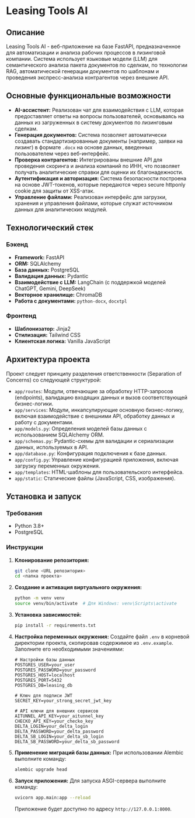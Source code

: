 # Leasing Tools AI

## Описание

Leasing Tools AI - веб-приложение на базе FastAPI, предназначенное для автоматизации и анализа рабочих процессов в лизинговой компании. Система использует языковые модели (LLM) для семантического анализа пакета документов по сделкам, по технологии RAG, автоматической генерации документов по шаблонам и проведения экспресс-анализа контрагентов через внешние API.

## Основные функциональные возможности

* **AI-ассистент:** Реализован чат для взаимодействия с LLM, которая предоставляет ответы на вопросы пользователей, основываясь на данных из загруженных в систему документов по лизинговым сделкам.
* **Генерация документов:** Система позволяет автоматически создавать стандартизированные документы (например, заявки на лизинг) в формате `.docx` на основе данных, введенных пользователем через веб-интерфейс.
* **Проверка контрагентов:** Интегрированы внешние API для проведения скоринга и анализа компаний по ИНН, что позволяет получать аналитические справки для оценки их благонадежности.
* **Аутентификация и авторизация:** Система безопасности построена на основе JWT-токенов, которые передаются через secure httponly cookie для защиты от XSS-атак.
* **Управление файлами:** Реализован интерфейс для загрузки, хранения и управления файлами, которые служат источником данных для аналитических модулей.

## Технологический стек

### Бэкенд

* **Framework:** FastAPI
* **ORM:** SQLAlchemy
* **База данных:** PostgreSQL
* **Валидация данных:** Pydantic
* **Взаимодействие с LLM:** LangChain (с поддержкой моделей ChatGPT, Gemini, DeepSeek)
* **Векторное хранилище:** ChromaDB
* **Работа с документами:** `python-docx`, `docxtpl`

### Фронтенд

* **Шаблонизатор:** Jinja2
* **Стилизация:** Tailwind CSS
* **Клиентская логика:** Vanilla JavaScript

## Архитектура проекта

Проект следует принципу разделения ответственности (Separation of Concerns) со следующей структурой:

* `app/routes`: Модули, отвечающие за обработку HTTP-запросов (endpoints), валидацию входящих данных и вызов соответствующей бизнес-логики.
* `app/services`: Модули, инкапсулирующие основную бизнес-логику, включая взаимодействие с внешними API, обработку данных и работу с документами.
* `app/models.py`: Определения моделей базы данных с использованием SQLAlchemy ORM.
* `app/schemas.py`: Pydantic-схемы для валидации и сериализации данных, используемых в API.
* `app/database.py`: Конфигурация подключения к базе данных.
* `app/config.py`: Управление конфигурацией приложения, включая загрузку переменных окружения.
* `app/templates`: HTML-шаблоны для пользовательского интерфейса.
* `app/static`: Статические файлы (JavaScript, CSS, изображения).

## Установка и запуск

### Требования

* Python 3.8+
* PostgreSQL

### Инструкции

1.  **Клонирование репозитория:**
    ```bash
    git clone <URL репозитория>
    cd <папка проекта>
    ```

2.  **Создание и активация виртуального окружения:**
    ```bash
    python -m venv venv
    source venv/bin/activate  # Для Windows: venv\Scripts\activate
    ```

3.  **Установка зависимостей:**
    ```bash
    pip install -r requirements.txt
    ```

4.  **Настройка переменных окружения:**
    Создайте файл `.env` в корневой директории проекта, скопировав содержимое из `.env.example`. Заполните его необходимыми значениями:
    ```env
    # Настройки базы данных
    POSTGRES_USER=your_user
    POSTGRES_PASSWORD=your_password
    POSTGRES_HOST=localhost
    POSTGRES_PORT=5432
    POSTGRES_DB=leasing_db

    # Ключ для подписи JWT
    SECRET_KEY=your_strong_secret_jwt_key

    # API ключи для внешних сервисов
    AITUNNEL_API_KEY=your_aitunnel_key
    CHECKO_API_KEY=your_checko_key
    DELTA_LOGIN=your_delta_login
    DELTA_PASSWORD=your_delta_password
    DELTA_SB_LOGIN=your_delta_sb_login
    DELTA_SB_PASSWORD=your_delta_sb_password
    ```

5.  **Применение миграций базы данных:**
    При использовании Alembic выполните команду:
    ```bash
    alembic upgrade head
    ```

6.  **Запуск приложения:**
    Для запуска ASGI-сервера выполните команду:
    ```bash
    uvicorn app.main:app --reload
    ```
    Приложение будет доступно по адресу `http://127.0.0.1:8000`.

